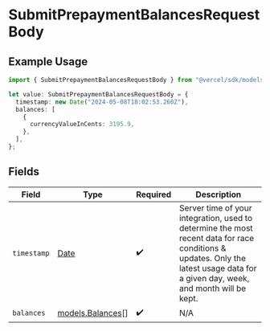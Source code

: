 # SubmitPrepaymentBalancesRequestBody

## Example Usage

```typescript
import { SubmitPrepaymentBalancesRequestBody } from "@vercel/sdk/models/submitprepaymentbalancesop.js";

let value: SubmitPrepaymentBalancesRequestBody = {
  timestamp: new Date("2024-05-08T18:02:53.260Z"),
  balances: [
    {
      currencyValueInCents: 3195.9,
    },
  ],
};
```

## Fields

| Field                                                                                                                                                                            | Type                                                                                                                                                                             | Required                                                                                                                                                                         | Description                                                                                                                                                                      |
| -------------------------------------------------------------------------------------------------------------------------------------------------------------------------------- | -------------------------------------------------------------------------------------------------------------------------------------------------------------------------------- | -------------------------------------------------------------------------------------------------------------------------------------------------------------------------------- | -------------------------------------------------------------------------------------------------------------------------------------------------------------------------------- |
| `timestamp`                                                                                                                                                                      | [Date](https://developer.mozilla.org/en-US/docs/Web/JavaScript/Reference/Global_Objects/Date)                                                                                    | :heavy_check_mark:                                                                                                                                                               | Server time of your integration, used to determine the most recent data for race conditions & updates. Only the latest usage data for a given day, week, and month will be kept. |
| `balances`                                                                                                                                                                       | [models.Balances](../models/balances.md)[]                                                                                                                                       | :heavy_check_mark:                                                                                                                                                               | N/A                                                                                                                                                                              |